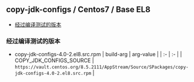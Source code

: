## copy-jdk-configs / Centos7 / Base EL8 <!-- omit in toc -->

- [经过编译测试的版本](#经过编译测试的版本)


### 经过编译测试的版本
- copy-jdk-configs-4.0-2.el8.src.rpm
  | build-arg | arg-value |
  |     :-    |     :-    |
  | COPY_JDK_CONFIGS_SOURCE | `https://vault.centos.org/8.5.2111/AppStream/Source/SPackages/copy-jdk-configs-4.0-2.el8.src.rpm` |

